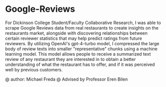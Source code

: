 # Google-Reviews

For Dickinson College Student/Faculty Collaborative Research, I was able to scrape Google Reviews data from real restaurants to create insights on the restaurants market, alongside with discovering relationships between certain reviewer statistics that may help predict ratings from future reviewers.  By utilizing OpenAI's gpt-4-turbo model, I compressed the large body of review texts into smaller "representative" chunks using a machine learning model.  This model allows people to receive a summarized text review of any restaurant they are interested in to obtain a better understanding of what the restaurant has to offer, and if it was perceived well by previous customers.

@ author: Michael Freda
@ Advised by Professor Eren Bilen

